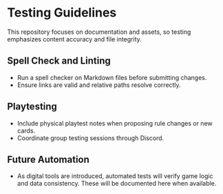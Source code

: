 # Testing Guidelines

This repository focuses on documentation and assets, so testing emphasizes content accuracy and file integrity.

## Spell Check and Linting
- Run a spell checker on Markdown files before submitting changes.
- Ensure links are valid and relative paths resolve correctly.

## Playtesting  
- Include physical playtest notes when proposing rule changes or new cards.
- Coordinate group testing sessions through Discord.

## Future Automation
- As digital tools are introduced, automated tests will verify game logic and data consistency. These will be documented here when available.
